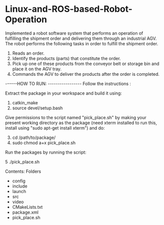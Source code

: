 # Linux-and-ROS-based-Robot-Operation
Implemented a robot software system that performs an operation of fulfilling the shipment order and delivering them through an industrial AGV.  
The robot performs the following tasks in order to fulfill the shipment order.  
1.  Reads an order. 
2.  Identify the products (parts) that constitute the order. 
3.  Pick up one of these products from the conveyor belt or storage bin and place it on the AGV tray. 
4. Commands the AGV to deliver the products after the order is completed.


------HOW TO RUN:  -----------------
Follow the instructions :

Extract the package in your workspace and build it using: 

1. catkin_make 
2. source devel/setup.bash

Give permissions to the script named "pick_place.sh" by making your present working directory as the package (need xterm installed to run this, install using "sudo apt-get install xterm") and do: 
	
3. cd /path/to/package/
4. sudo chmod a+x pick_place.sh

Run the packages by running the script: 

5 ./pick_place.sh


Contents:
Folders
   - config
   - include
   - launch
   - src
   - video
   - CMakeLists.txt
   - package.xml
   - pick_place.sh

